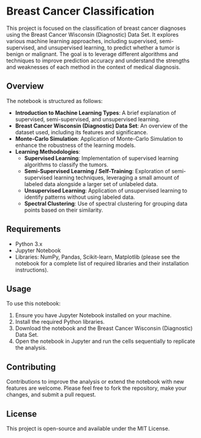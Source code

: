 
# Breast Cancer Classification

This project is focused on the classification of breast cancer diagnoses using the Breast Cancer Wisconsin (Diagnostic) Data Set. It explores various machine learning approaches, including supervised, semi-supervised, and unsupervised learning, to predict whether a tumor is benign or malignant. The goal is to leverage different algorithms and techniques to improve prediction accuracy and understand the strengths and weaknesses of each method in the context of medical diagnosis.

## Overview

The notebook is structured as follows:

- **Introduction to Machine Learning Types**: A brief explanation of supervised, semi-supervised, and unsupervised learning.
- **Breast Cancer Wisconsin (Diagnostic) Data Set**: An overview of the dataset used, including its features and significance.
- **Monte-Carlo Simulation**: Application of Monte-Carlo Simulation to enhance the robustness of the learning models.
- **Learning Methodologies**:
  - **Supervised Learning**: Implementation of supervised learning algorithms to classify the tumors.
  - **Semi-Supervised Learning / Self-Training**: Exploration of semi-supervised learning techniques, leveraging a small amount of labeled data alongside a larger set of unlabeled data.
  - **Unsupervised Learning**: Application of unsupervised learning to identify patterns without using labeled data.
  - **Spectral Clustering**: Use of spectral clustering for grouping data points based on their similarity.

## Requirements

- Python 3.x
- Jupyter Notebook
- Libraries: NumPy, Pandas, Scikit-learn, Matplotlib (please see the notebook for a complete list of required libraries and their installation instructions).

## Usage

To use this notebook:

1. Ensure you have Jupyter Notebook installed on your machine.
2. Install the required Python libraries.
3. Download the notebook and the Breast Cancer Wisconsin (Diagnostic) Data Set.
4. Open the notebook in Jupyter and run the cells sequentially to replicate the analysis.

## Contributing

Contributions to improve the analysis or extend the notebook with new features are welcome. Please feel free to fork the repository, make your changes, and submit a pull request.

## License

This project is open-source and available under the MIT License.
